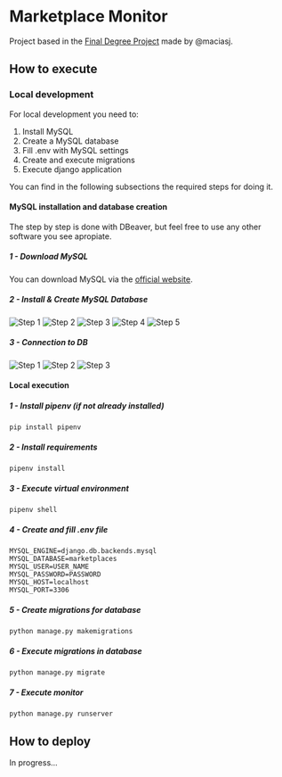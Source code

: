 # Marketplace Monitor
Project based in the [Final Degree Project](https://upcommons.upc.edu/bitstream/handle/2117/412036/188375.pdf?sequence=2&isAllowed=y) made by @maciasj. 

## How to execute
### Local development
For local development you need to:

1. Install MySQL
2. Create a MySQL database
3. Fill .env with MySQL settings
4. Create and execute migrations
5. Execute django application

You can find in the following subsections the required steps for doing it.
#### MySQL installation and database creation
The step by step is done with DBeaver, but feel free to use any other software you see apropiate. 
##### 1 - Download MySQL
You can download MySQL via the [official website](https://dev.mysql.com/downloads/installer/).
##### 2 - Install & Create MySQL Database
![Step 1](./readme-images/setup/1-setup.png)
![Step 2](./readme-images/setup/2-setup.png)
![Step 3](./readme-images/setup/3-setup.png)
![Step 4](./readme-images/setup/4-setup.png)
![Step 5](./readme-images/setup/5-setup.png)

##### 3 - Connection to DB
![Step 1](./readme-images/connection/1-connection.png)
![Step 2](./readme-images/connection/2-connection.png)
![Step 3](./readme-images/connection/3-connection.png)


#### Local execution
##### 1 - Install pipenv (if not already installed)
```pip install pipenv```

##### 2 - Install requirements
```pipenv install```

##### 3 - Execute virtual environment
```pipenv shell```

##### 4 - Create and fill .env file
```
MYSQL_ENGINE=django.db.backends.mysql
MYSQL_DATABASE=marketplaces
MYSQL_USER=USER_NAME
MYSQL_PASSWORD=PASSWORD
MYSQL_HOST=localhost
MYSQL_PORT=3306
```

##### 5 - Create migrations for database
```python manage.py makemigrations```

##### 6 - Execute migrations in database
```python manage.py migrate```

##### 7 - Execute monitor
```python manage.py runserver```

## How to deploy
In progress...
